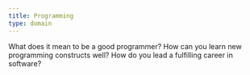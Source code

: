```yaml
---
title: Programming
type: domain
---
```


What does it mean to be a good programmer? How can you learn new programming constructs well? How do you lead a fulfilling career in software?